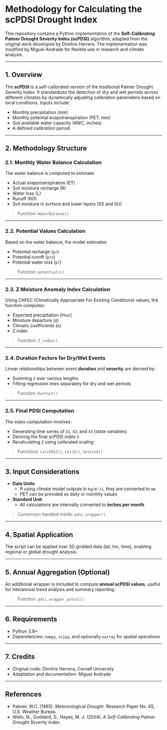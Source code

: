 # Methodology for Calculating the scPDSI Drought Index

This repository contains a Python implementation of the **Self-Calibrating Palmer Drought Severity Index (scPDSI)** algorithm, adapted from the original work developed by Dimitris Herrera. The implementation was modified by Miguel Andrade for flexible use in research and climate analysis.

---

## 1. Overview

The **scPDSI** is a self-calibrated version of the traditional Palmer Drought Severity Index. It standardizes the detection of dry and wet periods across different climates by dynamically adjusting calibration parameters based on local conditions. Inputs include:

- Monthly precipitation (mm)
- Monthly potential evapotranspiration (PET, mm)
- Soil available water capacity (AWC, inches)
- A defined calibration period

---

## 2. Methodology Structure

### 2.1. Monthly Water Balance Calculation

The water balance is computed to estimate:

- Actual evapotranspiration (ET)
- Soil moisture recharge (R)
- Water loss (L)
- Runoff (RO)
- Soil moisture in surface and lower layers (SS and SU)

> Function: `WaterBalance()`

---

### 2.2. Potential Values Calculation

Based on the water balance, the model estimates:

- Potential recharge (`pr`)
- Potential runoff (`pro`)
- Potential water loss (`pl`)

> Function: `potentials()`

---

### 2.3. Z Moisture Anomaly Index Calculation

Using CAFEC (Climatically Appropriate For Existing Conditions) values, the function computes:

- Expected precipitation (`Phat`)
- Moisture departure (`d`)
- Climatic coefficients (`k`)
- Z index

> Function: `Z_index()`

---

### 2.4. Duration Factors for Dry/Wet Events

Linear relationships between event **duration** and **severity** are derived by:

- Summing `Z` over various lengths
- Fitting regression lines separately for dry and wet periods

> Function: `DurFact()`

---

### 2.5. Final PDSI Computation

The index computation involves:

- Generating time series of `X1`, `X2`, and `X3` (state variables)
- Deriving the final scPDSI index `X`
- Recalculating `Z` using calibrated scaling

> Functions: `CalcPDSI()`, `CalcX()`, `SelectX()`

---

## 3. Input Considerations

- **Data Units**:
  - If using climate model outputs in `kg/m²/s`, they are converted to `mm`
  - PET can be provided as daily or monthly values
- **Standard Unit**:
  - All calculations are internally converted to **inches per month**

> Conversion handled inside: `pdsi_wrapper()`

---

## 4. Spatial Application

The script can be applied over 3D gridded data (lat, lon, time), enabling regional or global drought analysis.

---

## 5. Annual Aggregation (Optional)

An additional wrapper is included to compute **annual scPDSI values**, useful for interannual trend analysis and summary reporting.

> Function: `pdsi_wrapper_annual()`

---

## 6. Requirements

- Python 3.8+
- Dependencies: `numpy`, `scipy`, and optionally `xarray` for spatial operations

---

## 7. Credits

- Original code: Dimitris Herrera, Cornell University
- Adaptation and documentation: Miguel Andrade

---

## References

- Palmer, W.C. (1965). *Meteorological Drought*. Research Paper No. 45, U.S. Weather Bureau.
- Wells, N., Goddard, S., Hayes, M. J. (2004). *A Self-Calibrating Palmer Drought Severity Index*.

